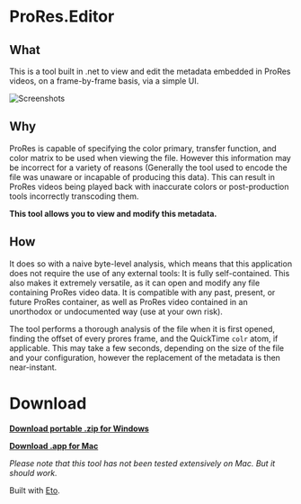 # ProRes.Editor

## What

This is a tool built in .net to view and edit the metadata embedded in ProRes videos, on a frame-by-frame basis, via a simple UI.


![Screenshots](https://i.imgur.com/pa4ahVC.png)

## Why
ProRes is capable of specifying the color primary, transfer function, and color matrix to be used when viewing the file. However this information may be incorrect for a variety of reasons (Generally the tool used to encode the file was unaware or incapable of producing this data). This can result in ProRes videos being played back with inaccurate colors or post-production tools incorrectly transcoding them.

**This tool allows you to view and modify this metadata.**


## How

It does so with a naive byte-level analysis, which means that this application does not require the use of any external tools: It is fully self-contained. This also makes it extremely versatile, as it can open and modify any file containing ProRes video data. It is compatible with any past, present, or future ProRes container, as well as ProRes video contained in an unorthodox or undocumented way (use at your own risk). 

The tool performs a thorough analysis of the file when it is first opened, finding the offset of every prores frame, and the QuickTime `colr` atom, if applicable. This may take a few seconds, depending on the size of the file and your configuration, however the replacement of the metadata is then near-instant.


# Download

**[Download portable .zip for Windows]()**

**[Download .app for Mac]()**

*Please note that this tool has not been tested extensively on Mac. But it should work.*

Built with [Eto](https://github.com/picoe/Eto).